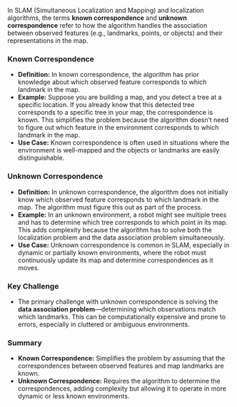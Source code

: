 In SLAM (Simultaneous Localization and Mapping) and localization algorithms, the terms **known correspondence** and **unknown correspondence** refer to how the algorithm handles the association between observed features (e.g., landmarks, points, or objects) and their representations in the map.

### Known Correspondence

- **Definition:** In known correspondence, the algorithm has prior knowledge about which observed feature corresponds to which landmark in the map.
- **Example:** Suppose you are building a map, and you detect a tree at a specific location. If you already know that this detected tree corresponds to a specific tree in your map, the correspondence is known. This simplifies the problem because the algorithm doesn’t need to figure out which feature in the environment corresponds to which landmark in the map.
- **Use Case:** Known correspondence is often used in situations where the environment is well-mapped and the objects or landmarks are easily distinguishable.

### Unknown Correspondence

- **Definition:** In unknown correspondence, the algorithm does not initially know which observed feature corresponds to which landmark in the map. The algorithm must figure this out as part of the process.
- **Example:** In an unknown environment, a robot might see multiple trees and has to determine which tree corresponds to which point in its map. This adds complexity because the algorithm has to solve both the localization problem and the data association problem simultaneously.
- **Use Case:** Unknown correspondence is common in SLAM, especially in dynamic or partially known environments, where the robot must continuously update its map and determine correspondences as it moves.

### Key Challenge

- The primary challenge with unknown correspondence is solving the **data association problem**—determining which observations match which landmarks. This can be computationally expensive and prone to errors, especially in cluttered or ambiguous environments.

### Summary

- **Known Correspondence:** Simplifies the problem by assuming that the correspondences between observed features and map landmarks are known.
- **Unknown Correspondence:** Requires the algorithm to determine the correspondences, adding complexity but allowing it to operate in more dynamic or less known environments.